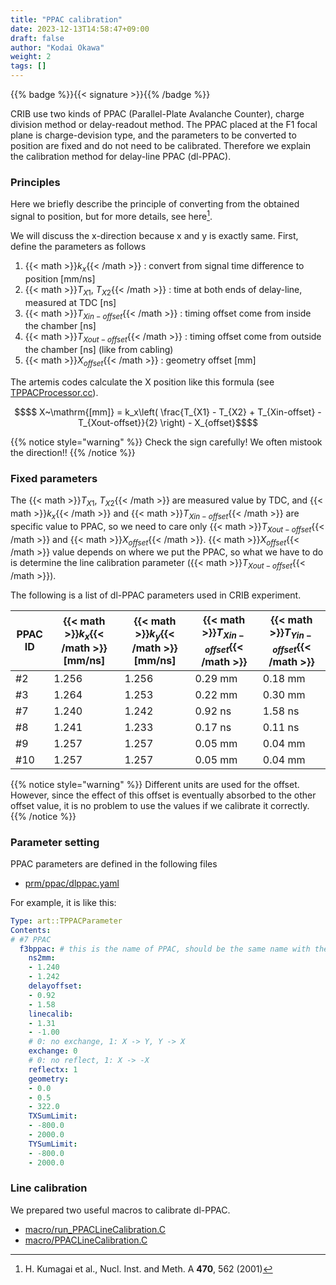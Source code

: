 ```yaml
---
title: "PPAC calibration"
date: 2023-12-13T14:58:47+09:00
draft: false
author: "Kodai Okawa"
weight: 2
tags: []
---
```


{{% badge %}}{{< signature >}}{{% /badge %}}

CRIB use two kinds of PPAC (Parallel-Plate Avalanche Counter), charge division method or delay-readout method.
The PPAC placed at the F1 focal plane is charge-devision type, and the parameters to be converted to position are fixed and do not need to be calibrated.
Therefore we explain the calibration method for delay-line PPAC (dl-PPAC).

### Principles
Here we briefly describe the principle of converting from the obtained signal to position, but for more details, see here[^1].

[^1]: H. Kumagai et al., Nucl. Inst. and Meth. A **470**, 562 (2001)

We will discuss the x-direction because x and y is exactly same.
First, define the parameters as follows

1. {{< math >}}$k_x${{< /math >}} : convert from signal time difference to position [mm/ns]
2. {{< math >}}$T_{X1},~T_{X2}${{< /math >}} : time at both ends of delay-line, measured at TDC [ns]
3. {{< math >}}$T_{Xin-offset}${{< /math >}} : timing offset come from inside the chamber [ns]
4. {{< math >}}$T_{Xout-offset}${{< /math >}} : timing offset come from outside the chamber [ns] (like from cabling)
5. {{< math >}}$X_{offset}${{< /math >}} : geometry offset [mm]

The artemis codes calculate the X position like this formula (see [TPPACProcessor.cc](https://github.com/artemis-dev/artemis/blob/develop/artemis-share/src/ppac/TPPACProcessor.cc)).

```math
$$ X~\mathrm{[mm]} = k_x\left( \frac{T_{X1} - T_{X2} + T_{Xin-offset} - T_{Xout-offset}}{2} \right) - X_{offset}$$
```
{{% notice style="warning" %}}
Check the sign carefully! We often mistook the direction!!
{{% /notice %}}

### Fixed parameters
The {{< math >}}$T_{X1},~T_{X2}${{< /math >}} are measured value by TDC, and {{< math >}}$k_x${{< /math >}} and {{< math >}}$T_{Xin-offset}${{< /math >}} are specific value to PPAC, so we need to care only {{< math >}}$T_{Xout-offset}${{< /math >}} and {{< math >}}$X_{offset}${{< /math >}}.
{{< math >}}$X_{offset}${{< /math >}} value depends on where we put the PPAC, so what we have to do is determine the line calibration parameter ({{< math >}}$T_{Xout-offset}${{< /math >}}).

The following is a list of dl-PPAC parameters used in CRIB experiment.

| PPAC ID | {{< math >}}$k_x${{< /math >}} [mm/ns] | {{< math >}}$k_y${{< /math >}} [mm/ns] | {{< math >}}$T_{Xin-offset}${{< /math >}}| {{< math >}}$T_{Yin-offset}${{< /math >}} |
|----|----|----|----|----|
| #2 | 1.256 | 1.256 | 0.29 mm | 0.18 mm | 
| #3 | 1.264 | 1.253 | 0.22 mm | 0.30 mm |
| #7 | 1.240 | 1.242 | 0.92 ns | 1.58 ns |
| #8 | 1.241 | 1.233 | 0.17 ns | 0.11 ns |
| #9 | 1.257 | 1.257 | 0.05 mm | 0.04 mm |
| #10| 1.257 | 1.257 | 0.05 mm | 0.04 mm |

{{% notice style="warning" %}}
Different units are used for the offset. However, since the effect of this offset is eventually absorbed to the other offset value, it is no problem to use the values if we calibrate it correctly.
{{% /notice %}}


### Parameter setting

PPAC parameters are defined in the following files

- [prm/ppac/dlppac.yaml](https://github.com/okawak/artemis_crib/blob/main/prm/ppac/dlppac.yaml)

For example, it is like this:
```yaml { wrap="false"}
Type: art::TPPACParameter
Contents:
# #7 PPAC
  f3bppac: # this is the name of PPAC, should be the same name with the one in steering file!
    ns2mm:
    - 1.240
    - 1.242
    delayoffset:
    - 0.92
    - 1.58
    linecalib:
    - 1.31
    - -1.00
    # 0: no exchange, 1: X -> Y, Y -> X
    exchange: 0
    # 0: no reflect, 1: X -> -X
    reflectx: 1 
    geometry:
    - 0.0
    - 0.5
    - 322.0
    TXSumLimit:
    - -800.0
    - 2000.0
    TYSumLimit:
    - -800.0
    - 2000.0
```
### Line calibration
We prepared two useful macros to calibrate dl-PPAC.

- [macro/run_PPACLineCalibration.C](https://github.com/okawak/artemis_crib/blob/main/macro/run_PPACLineCalibration.C)
- [macro/PPACLineCalibration.C](https://github.com/okawak/artemis_crib/blob/main/macro/PPACLineCalibration.C)




